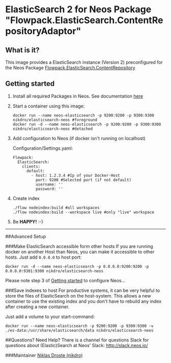# ElasticSearch 2  for Neos Package "Flowpack.ElasticSearch.ContentRepositoryAdaptor"

## What is it? 
This image provides a ElasticSearch instance (Version 2) preconfigured for the Neos Package [Flowpack.ElasticSearch.ContentRepository](https://github.com/Flowpack/Flowpack.ElasticSearch.ContentRepositoryAdaptor)

## Getting started
1. Install all required Packages in Neos. See documentation [here](https://github.com/Flowpack/Flowpack.ElasticSearch.ContentRepositoryAdaptor#installation)
2. Start a container using this image:
    ```
    docker run --name neos-elasticsearch -p 9200:9200 -p 9300:9300 nikdro/elasticsearch-neos #foreground
    docker run -d --name neos-elasticsearch -p 9200:9200 -p 9300:9300 nikdro/elasticsearch-neos #detached
    ```
    
3. Add configuration to Neos (if docker isn't running on localhost)

    Configuration/Settings.yaml:
    ```
    Flowpack:
      ElasticSearch:
        clients:
          default:
            - host: 1.2.3.4 #Ip of your Docker-Host
              port: 9200 #Selected port (if not default)
              username: ''
              password: ''
    ```
    
4. Create index
    ```
    ./flow nodeindex:build #all workspaces
    ./flow nodeindex:build --workspace live #only "live" workspace
    ```
    
5. Be **HAPPY!** :-)


---


##Advanced Setup

###Make ElasticSearch accessible form other hosts
If you are running docker on another Host than Neos, you can make it accessible to other hosts.
Just add `0.0.0.0` to host port:

`docker run -d --name neos-elasticsearch -p 0.0.0.0:9200:9200 -p 0.0.0.0:9301:9300 nikdro/elasticsearch-neos`

Please note step 3 of [Getting started](#getting-started) to configure Neos...


###Save indexes to host
For productive systems, it can be very helpful to store the files of ElasticSearch on the host-system. 
This allows a new container to use the existing index and you don't have to rebuild any index after creating a new container.

Just add a volume to your start-command:

`docker run --name neos-elasticsearch -p 9200:9200 -p 9300:9300 -v ./es-data:/usr/share/elasticsearch/data nikdro/elasticsearch-neos`


##Questions? Need Help?
There is a channel for questions Slack for questions about (Elastic)Search at Neos'  Slack: http://slack.neos.io/

###Maintainer
[Niklas Droste (nikdro)](mailto:nd@kaufmann.digital)
